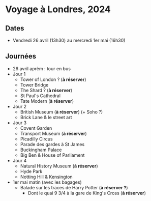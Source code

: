 # Voyage à Londres, 2024

## Dates

* Vendredi 26 avril (13h30) au mercredi 1er mai (16h30)

## Journées

* 26 avril aprèm : tour en bus
* Jour 1
  * Tower of London ? (**à réserver**)
  * Tower Bridge
  * The Shard ? (**à réserver**)
  * St Paul's Cathedral
  * Tate Modern (**à réserver**)
* Jour 2
  * British Museum (**à réserver**) (+ Soho ?)
  * Brick Lane & le street art
* Jour 3
  * Covent Garden
  * Transport Museum (**à réserver**)
  * Picadilly Circus
  * Parade des gardes à St James
  * Buckingham Palace
  * Big Ben & House of Parliament
* Jour 4
  * Natural History Museum (**à réserver**)
  * Hyde Park
  * Notting Hill & Kensington
* 1er mai matin (avec les bagages)
  * Balade sur les traces de Harry Potter (**à réserver ?**)
    * Dont le quai 9 3/4 à la gare de King's Cross (**à réserver**)

